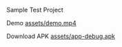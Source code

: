 Sample Test Project

Demo
[assets/demo.mp4](assets/demo.mp4)

Download APK [assets/app-debug.apk](assets/app-debug.apk)
